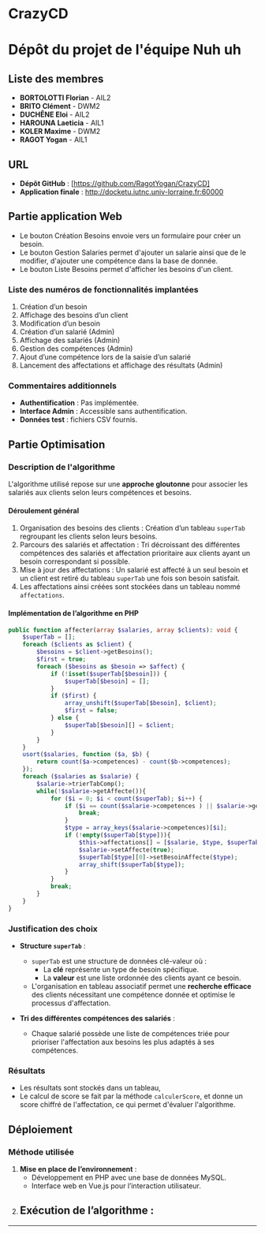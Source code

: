 # CrazyCD

# Dépôt du projet de l'équipe Nuh uh #

## Liste des membres ##

 - **BORTOLOTTI Florian** - AIL2
 - **BRITO Clément** - DWM2
 - **DUCHÊNE Eloi** - AIL2
 - **HAROUNA Laeticia** - AIL1
 - **KOLER Maxime** - DWM2
 - **RAGOT Yogan** - AIL1

## URL ##

- **Dépôt GitHub** : [https://github.com/RagotYogan/CrazyCD]
- **Application finale** : http://docketu.iutnc.univ-lorraine.fr:60000

## Partie application Web ##
- Le bouton Création Besoins envoie vers un formulaire pour créer un besoin.
- Le bouton Gestion Salaries permet d'ajouter un salarie ainsi que de le modifier, d'ajouter une compétence dans la base de donnée.
- Le bouton Liste Besoins permet d'afficher les besoins d'un client. 
### Liste des numéros de fonctionnalités implantées ###

1. Création d’un besoin
2. Affichage des besoins d’un client
3. Modification d’un besoin
5. Création d’un salarié (Admin)
6. Affichage des salariés (Admin)
7. Gestion des compétences (Admin)
8. Ajout d’une compétence lors de la saisie d’un salarié
10. Lancement des affectations et affichage des résultats (Admin)

### Commentaires additionnels ###

- **Authentification** : Pas implémentée.
- **Interface Admin** : Accessible sans authentification.
- **Données test** : fichiers CSV fournis.

## Partie Optimisation ##

### Description de l'algorithme ###

L'algorithme utilisé repose sur une **approche gloutonne** pour associer les salariés aux clients selon leurs compétences et besoins.

#### Déroulement général ####

1. Organisation des besoins des clients : Création d’un tableau `superTab` regroupant les clients selon leurs besoins.
2. Parcours des salariés et affectation : Tri décroissant des différentes compétences des salariés et affectation prioritaire aux clients ayant un besoin correspondant si possible.
3. Mise à jour des affectations : Un salarié est affecté à un seul besoin et un client est retiré du tableau `superTab` une fois son besoin satisfait.
4. Les affectations ainsi créées sont stockées dans un tableau nommé `affectations`.

#### Implémentation de l’algorithme en PHP ####

```php
public function affecter(array $salaries, array $clients): void {
    $superTab = [];
    foreach ($clients as $client) {
        $besoins = $client->getBesoins();
        $first = true;
        foreach ($besoins as $besoin => $affect) {
            if (!isset($superTab[$besoin])) {
                $superTab[$besoin] = [];
            }
            if ($first) {
                array_unshift($superTab[$besoin], $client);
                $first = false;
            } else {
                $superTab[$besoin][] = $client;
            }
        }
    }
    usort($salaries, function ($a, $b) {
    	return count($a->competences) - count($b->competences);
    });
    foreach ($salaries as $salarie) {
        $salarie->trierTabComp();
        while(!$salarie->getAffecte()){
            for ($i = 0; $i < count($superTab); $i++) {
                if ($i == count($salarie->competences ) || $salarie->getAffecte()){
                    break;
                }
                $type = array_keys($salarie->competences)[$i];
                if (!empty($superTab[$type])){
                    $this->affectations[] = [$salarie, $type, $superTab[$type][0]];
                    $salarie->setAffecte(true);
                    $superTab[$type][0]->setBesoinAffecte($type);
                    array_shift($superTab[$type]);
                }
            }
            break;
        }
    }
}
```
### Justification des choix ###

- **Structure `superTab`** : 
  - `superTab` est une structure de données clé-valeur où : 
    - La **clé** représente un type de besoin spécifique. 
    - La **valeur** est une liste ordonnée des clients ayant ce besoin. 
  - L'organisation en tableau associatif permet une **recherche efficace** des clients nécessitant une compétence donnée et optimise le processus d'affectation. 

- **Tri des différentes compétences des salariés** : 
  - Chaque salarié possède une liste de compétences triée pour prioriser l'affectation aux besoins les plus adaptés à ses compétences. 
  
### Résultats ###
- Les résultats sont stockés dans un tableau, 
- Le calcul de score se fait par la méthode `calculerScore`, et donne un score chiffré de l'affectation, ce qui    permet d'évaluer l'algorithme.

## Déploiement ##

### Méthode utilisée ###

1. **Mise en place de l’environnement** :
   - Développement en PHP avec une base de données MySQL.
   - Interface web en Vue.js pour l’interaction utilisateur.
2. **Exécution de l’algorithme** :
   - 

---

